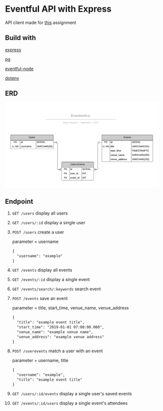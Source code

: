# Eventful API with Express

API client made for [this](https://github.com/Techtonica/curriculum/blob/master/projects/eventonica-project.md) assignment

## Build with 

[express](https://expressjs.com/)

[pg](https://node-postgres.com/)

[eventful-node](http://api.eventful.com/)

[dotenv](https://github.com/motdotla/dotenv)

## ERD

![](./readme_imgs/ERD_eventonica.png)

## Endpoint

1. `GET /users` display all users

2. `GET /users/:id` display a single user

3. `POST /users` create a user

   parameter = username

       {
         "username": "example"
       }

4. `GET /events` display all events

5. `GET /events/:id` display a single event

6. `GET /events/search/:keywords` search event

7. `POST /events` save an event

   parameter = title, start_time, venue_name, venue_address

       {
         "title": "example event title",
         "start_time": "2019-01-01 07:00:00.000",
         "venue_name": "example venue name",
         "venue_address": "example venue address"
       }

8. `POST /userevents` match a user with an event

   parameter = username, title

       {
         "username": "example",
         "title": "example event title"
       }

9. `GET /users/:id/events` display a single user's saved events

10. `GET /events/:id/users` display a single event's attendees
